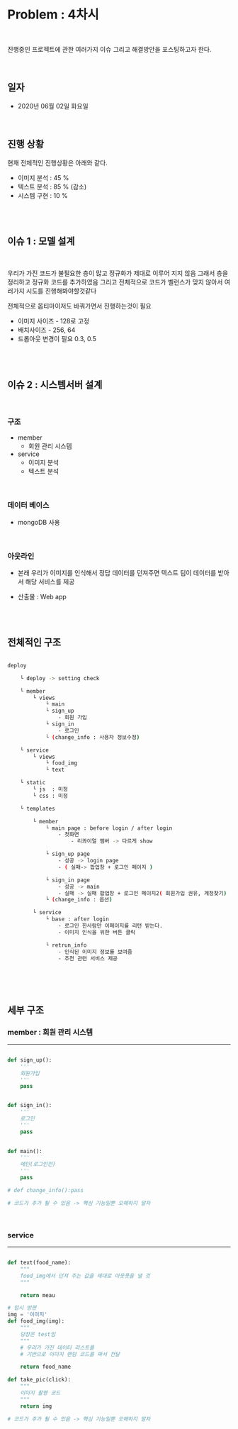 
# Problem : 4차시 
<br>

진행중인 프로젝트에 관한 여러가지 이슈 그리고 해결방안을 포스팅하고자 한다. 

<br>

## 일자 
- 2020년 06월 02일 화요일 

<br>

## 진행 상황

현재 전체적인 진행상황은 아래와 같다. 

- 이미지 분석 : 45 % 
- 텍스트 분석 : 85 % (감소)
- 시스템 구현 : 10 % 

<br>
<br>


## 이슈 1 : 모델 설계 

<br>

우리가 가진 코드가 불필요한 층이 많고 정규화가 제대로 이루어 지지 않음 
그래서 층을 정리하고 정규화 코드를 추가하였음
그리고 전체적으로 코드가 벨런스가 맞지 않아서 여러가지 시도를 진행해봐야할것같다 

전체적으로 옵티마이저도 바꿔가면서 진행하는것이 필요 

- 이미지 사이즈 - 128로 고정 
- 배치사이즈 - 256, 64
- 드롭아웃 변경이 필요 0.3, 0.5  

<br>
<br>


## 이슈 2 : 시스템서버 설계

<br>

### 구조

- member
    - 회원 관리 시스템 
- service
    - 이미지 분석
    - 텍스트 분석

<br>

### 데이터 베이스 

- mongoDB 사용 

<br>

### 아웃라인 

- 본래 우리가 이미지를 인식해서 정답 데이터를 던져주면 
    텍스트 팀이 데이터를 받아서 해당 서비스를 제공  

- 산출물 : Web app

<br>
<br>

## 전체적인 구조 

```bash

deploy 

    └ deploy -> setting check

    └ member 
        └ views 
            └ main 
            └ sign_up 
                - 회원 가입
            └ sign_in
                - 로그인 
            └ (change_info : 사용자 정보수정)

    └ service
        └ views 
            └ food_img 
            └ text   

    └ static
        └ js  : 미정
        └ css : 미정

    └ templates

        └ member 
            └ main page : before login / after login
                - 첫화면 
                    - 리콰이얼 멤버 -> 다르게 show

            └ sign_up page
                - 성공 -> login page
                - ( 실패-> 팝업창 + 로그인 페이지 )

            └ sign_in page
                - 성공 -> main
                - 실패 -> 실패 팝업창 + 로그인 페이지2( 회원가입 권유, 계정찾기)
            └ (change_info : 옵션)

        └ service
            └ base : after login
                - 로그인 한사람만 이페이지를 리턴 받는다.
                - 이미지 인식을 위한 버튼 클릭 

            └ retrun_info
                - 인식된 이미지 정보를 보여줌 
                - 추천 관련 서비스 제공 
      
```

<br>
<br>

## 세부 구조

### member : 회원 관리 시스템
---

```py 

def sign_up():
    '''
    회원가입
    '''
    pass


def sign_in():
    '''
    로그인
    '''
    pass

 
def main():
    '''
    메인(로그인전)
    '''
    pass

# def change_info():pass

# 코드가 추가 퇼 수 있음 -> 핵심 기능일뿐 오해하지 말자 

```
<br>

### service 
---

```py

def text(food_name):
    """
    food_img에서 던져 주는 값을 제대로 아웃풋을 낼 것
    """

    return meau

# 임시 방편 
img = '이미지'
def food_img(img):
    """
    당장은 test임
    """ 
    # 우리가 가진 데이터 리스트를 
    # 기반으로 이미지 랜덤 코드를 짜서 전달

    return food_name

def take_pic(click):
    """
    이미지 촬영 코드 
    """ 
    return img

# 코드가 추가 퇼 수 있음 -> 핵심 기능일뿐 오해하지 말자 

```

<br>
<br>


